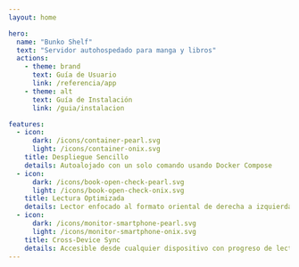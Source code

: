 ```yaml
---
layout: home

hero:
  name: "Bunko Shelf"
  text: "Servidor autohospedado para manga y libros"
  actions:
    - theme: brand
      text: Guía de Usuario
      link: /referencia/app
    - theme: alt
      text: Guía de Instalación
      link: /guia/instalacion

features:
  - icon:
      dark: /icons/container-pearl.svg
      light: /icons/container-onix.svg
    title: Despliegue Sencillo
    details: Autoalojado con un solo comando usando Docker Compose
  - icon:
      dark: /icons/book-open-check-pearl.svg
      light: /icons/book-open-check-onix.svg
    title: Lectura Optimizada
    details: Lector enfocado al formato oriental de derecha a izquierda, ideal para manga
  - icon:
      dark: /icons/monitor-smartphone-pearl.svg
      light: /icons/monitor-smartphone-onix.svg
    title: Cross-Device Sync
    details: Accesible desde cualquier dispositivo con progreso de lectura
---
```

